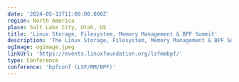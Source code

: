 ```yaml
---
date: '2024-05-13T11:00:00.000Z'
region: North America
place: Salt Lake City, Utah, US
title: 'Linux Storage, Filesystem, Memory Management & BPF Summit'
description: 'The Linux Storage, Filesystem, Memory Management & BPF Summit brings together top experts to develop enhancements for Linux filesystem, storage, and memory management, aiming to integrate these improvements into the mainline kernel and distributions within the next 2-4 years'
ogImage: ogimage.jpeg
linkUrl: 'https://events.linuxfoundation.org/lsfmmbpf/'
type: Conference
conference: 'bpfconf (LSF/MM/BPF)'
---
```

